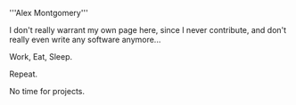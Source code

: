 '''Alex Montgomery'''

I don't really warrant my own page here, since I never contribute, and don't really even write any software anymore...

Work, Eat, Sleep.

Repeat.

No time for projects.